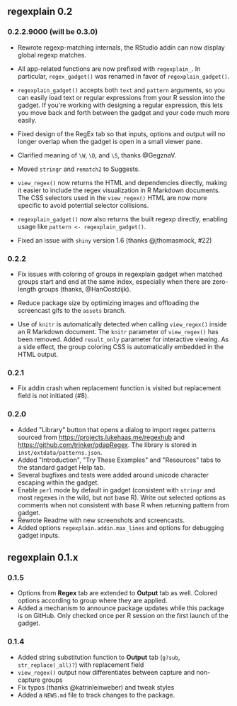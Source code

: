 ## regexplain 0.2

### 0.2.2.9000 (will be 0.3.0)

* Rewrote regexp-matching internals, the RStudio addin can now display global
  regexp matches.
  
* All app-related functions are now prefixed with `regexplain_`. In particular,
  `regex_gadget()` was renamed in favor of `regexplain_gadget()`.
  
* `regexplain_gadget()` accepts both `text` and `pattern` arguments, so you can
  easily load text or regular expressions from your R session into the gadget.
  If you're working with designing a regular expression, this lets you move
  back and forth between the gadget and your code much more easily.

* Fixed design of the RegEx tab so that inputs, options and output will no
  longer overlap when the gadget is open in a small viewer pane.
  
* Clarified meaning of `\W`, `\D`, and `\S`, thanks @GegznaV.

* Moved `stringr` and `rematch2` to Suggests.

* `view_regex()` now returns the HTML and dependencies directly, making it 
  easier to include the regex visualization in R Markdown documents. The CSS
  selectors used in the `view_regex()` HTML are now more specific to avoid
  potential selector collisions.
  
* `regexplain_gadget()` now also returns the built regexp directly, enabling
  usage like `pattern <- regexplain_gadget()`.
  
* Fixed an issue with `shiny` version 1.6 (thanks @jthomasmock, #22)

### 0.2.2

* Fix issues with coloring of groups in regexplain gadget when matched groups
  start and end at the same index, especially when there are zero-length
  groups (thanks, @HanOostdijk).

* Reduce package size by optimizing images and offloading the screencast gifs to
  the `assets` branch.
  
* Use of `knitr` is automatically detected when calling `view_regex()` inside
  an R Markdown document. The `knitr` parameter of `view_regex()` has been
  removed. Added `result_only` parameter for interactive viewing. As a side
  effect, the group coloring CSS is automatically embedded in the HTML output.

### 0.2.1

* Fix addin crash when replacement function is visited but replacement field
  is not initiated (#8).

### 0.2.0

* Added "Library" button that opens a dialog to import regex patterns sourced 
  from <https://projects.lukehaas.me/regexhub> and 
  <https://github.com/trinker/qdapRegex>. The library is stored in
  `inst/extdata/patterns.json`.
* Added "Introduction", "Try These Examples" and "Resources" tabs to
  the standard gadget Help tab.
* Several bugfixes and tests were added around unicode character escaping within
  the gadget. 
* Enable `perl` mode by default in gadget (consistent with `stringr` and most
  regexes in the wild, but not base R). Write out selected options as comments
  when not consistent with base R when returning pattern from gadget.
* Rewrote Readme with new screenshots and screencasts.
* Added options `regexplain.addin.max_lines` and options for debugging gadget inputs.


## regexplain 0.1.x

### 0.1.5

* Options from **Regex** tab are extended to **Output** tab as well. Colored
  options according to group where they are applied.
* Added a mechanism to announce package updates while this package is on GitHub.
  Only checked once per R session on the first launch of the gadget.

### 0.1.4

* Added string substitution function to **Output** tab (`g?sub`, 
  `str_replace(_all)?`) with replacement field
* `view_regex()` output now differentiates between capture and non-capture groups
* Fix typos (thanks @katrinleinweber) and tweak styles
* Added a `NEWS.md` file to track changes to the package.
